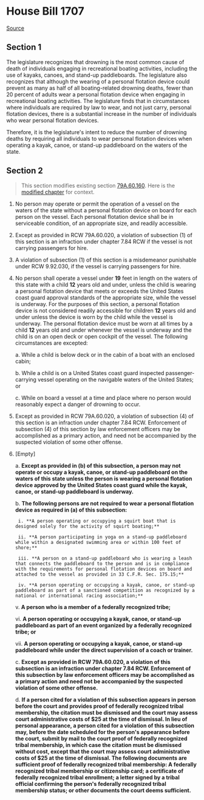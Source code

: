 # House Bill 1707

[Source](http://lawfilesext.leg.wa.gov/biennium/2021-22/Xml/Bills/House%20Bills/1707.xml)
## Section 1
The legislature recognizes that drowning is the most common cause of death of individuals engaging in recreational boating activities, including the use of kayaks, canoes, and stand-up paddleboards. The legislature also recognizes that although the wearing of a personal flotation device could prevent as many as half of all boating-related drowning deaths, fewer than 20 percent of adults wear a personal flotation device when engaging in recreational boating activities. The legislature finds that in circumstances where individuals are required by law to wear, and not just carry, personal flotation devices, there is a substantial increase in the number of individuals who wear personal flotation devices.

Therefore, it is the legislature's intent to reduce the number of drowning deaths by requiring all individuals to wear personal flotation devices when operating a kayak, canoe, or stand-up paddleboard on the waters of the state.


## Section 2
> This section modifies existing section [79A.60.160](/rcw/79A_public_recreational_lands/79A.60_regulation_of_recreational_vessels.md). Here is the [modified chapter](rcw/79A_public_recreational_lands/79A.60_regulation_of_recreational_vessels.md) for context.

1. No person may operate or permit the operation of a vessel on the waters of the state without a personal flotation device on board for each person on the vessel. Each personal flotation device shall be in serviceable condition, of an appropriate size, and readily accessible.

2. Except as provided in RCW 79A.60.020, a violation of subsection (1) of this section is an infraction under chapter 7.84 RCW if the vessel is not carrying passengers for hire.

3. A violation of subsection (1) of this section is a misdemeanor punishable under RCW 9.92.030, if the vessel is carrying passengers for hire.

4. No person shall operate a vessel under **19** feet in length on the waters of this state with a child **12** years old and under, unless the child is wearing a personal flotation device that meets or exceeds the United States coast guard approval standards of the appropriate size, while the vessel is underway. For the purposes of this section, a personal flotation device is not considered readily accessible for children **12** years old and under unless the device is worn by the child while the vessel is underway. The personal flotation device must be worn at all times by a child **12** years old and under whenever the vessel is underway and the child is on an open deck or open cockpit of the vessel. The following circumstances are excepted:

    a. While a child is below deck or in the cabin of a boat with an enclosed cabin;

    b. While a child is on a United States coast guard inspected passenger-carrying vessel operating on the navigable waters of the United States; or

    c. While on board a vessel at a time and place where no person would reasonably expect a danger of drowning to occur.

5. Except as provided in RCW 79A.60.020, a violation of subsection (4) of this section is an infraction under chapter 7.84 RCW. Enforcement of subsection (4) of this section by law enforcement officers may be accomplished as a primary action, and need not be accompanied by the suspected violation of some other offense.

6. [Empty]

    a. **Except as provided in (b) of this subsection, a person may not operate or occupy a kayak, canoe, or stand-up paddleboard on the waters of this state unless the person is wearing a personal flotation device approved by the United States coast guard while the kayak, canoe, or stand-up paddleboard is underway.**

    b. **The following persons are not required to wear a personal flotation device as required in (a) of this subsection:**

        i. **A person operating or occupying a squirt boat that is designed solely for the activity of squirt boating;**

        ii. **A person participating in yoga on a stand-up paddleboard while within a designated swimming area or within 100 feet of shore;**

        iii. **A person on a stand-up paddleboard who is wearing a leash that connects the paddleboard to the person and is in compliance with the requirements for personal flotation devices on board and attached to the vessel as provided in 33 C.F.R. Sec. 175.15;**

        iv. **A person operating or occupying a kayak, canoe, or stand-up paddleboard as part of a sanctioned competition as recognized by a national or international racing association;**

    v. **A person who is a member of a federally recognized tribe;**

    vi. **A person operating or occupying a kayak, canoe, or stand-up paddleboard as part of an event organized by a federally recognized tribe; or**

    vii. **A person operating or occupying a kayak, canoe, or stand-up paddleboard while under the direct supervision of a coach or trainer.**

    c. **Except as provided in RCW 79A.60.020, a violation of this subsection is an infraction under chapter 7.84 RCW. Enforcement of this subsection by law enforcement officers may be accomplished as a primary action and need not be accompanied by the suspected violation of some other offense.**

    d. **If a person cited for a violation of this subsection appears in person before the court and provides proof of federally recognized tribal membership, the citation must be dismissed and the court may assess court administrative costs of $25 at the time of dismissal. In lieu of personal appearance, a person cited for a violation of this subsection may, before the date scheduled for the person's appearance before the court, submit by mail to the court proof of federally recognized tribal membership, in which case the citation must be dismissed without cost, except that the court may assess court administrative costs of $25 at the time of dismissal. The following documents are sufficient proof of federally recognized tribal membership: A federally recognized tribal membership or citizenship card; a certificate of federally recognized tribal enrollment; a letter signed by a tribal official confirming the person's federally recognized tribal membership status; or other documents the court deems sufficient.**

